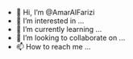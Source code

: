 - 👋 Hi, I’m @AmarAlFarizi
- 👀 I’m interested in ...
- 🌱 I’m currently learning ...
- 💞️ I’m looking to collaborate on ...
- 📫 How to reach me ...

<!---
AmarAlFarizi/AmarAlFarizi is a ✨ special ✨ repository because its `README.md` (this file) appears on your GitHub profile.
You can click the Preview link to take a look at your changes.
--->
